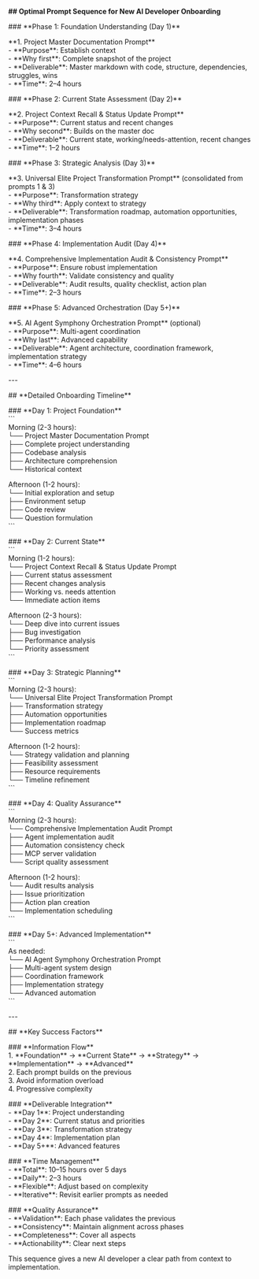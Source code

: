**\#\# Optimal Prompt Sequence for New AI Developer Onboarding**

\#\#\# \*\*Phase 1: Foundation Understanding (Day 1)\*\*

\*\*1. Project Master Documentation Prompt\*\*  
\- \*\*Purpose\*\*: Establish context  
\- \*\*Why first\*\*: Complete snapshot of the project  
\- \*\*Deliverable\*\*: Master markdown with code, structure, dependencies, struggles, wins  
\- \*\*Time\*\*: 2–4 hours

\#\#\# \*\*Phase 2: Current State Assessment (Day 2)\*\*

\*\*2. Project Context Recall & Status Update Prompt\*\*  
\- \*\*Purpose\*\*: Current status and recent changes  
\- \*\*Why second\*\*: Builds on the master doc  
\- \*\*Deliverable\*\*: Current state, working/needs-attention, recent changes  
\- \*\*Time\*\*: 1–2 hours

\#\#\# \*\*Phase 3: Strategic Analysis (Day 3)\*\*

\*\*3. Universal Elite Project Transformation Prompt\*\* (consolidated from prompts 1 & 3\)  
\- \*\*Purpose\*\*: Transformation strategy  
\- \*\*Why third\*\*: Apply context to strategy  
\- \*\*Deliverable\*\*: Transformation roadmap, automation opportunities, implementation phases  
\- \*\*Time\*\*: 3–4 hours

\#\#\# \*\*Phase 4: Implementation Audit (Day 4)\*\*

\*\*4. Comprehensive Implementation Audit & Consistency Prompt\*\*  
\- \*\*Purpose\*\*: Ensure robust implementation  
\- \*\*Why fourth\*\*: Validate consistency and quality  
\- \*\*Deliverable\*\*: Audit results, quality checklist, action plan  
\- \*\*Time\*\*: 2–3 hours

\#\#\# \*\*Phase 5: Advanced Orchestration (Day 5+)\*\*

\*\*5. AI Agent Symphony Orchestration Prompt\*\* (optional)  
\- \*\*Purpose\*\*: Multi-agent coordination  
\- \*\*Why last\*\*: Advanced capability  
\- \*\*Deliverable\*\*: Agent architecture, coordination framework, implementation strategy  
\- \*\*Time\*\*: 4–6 hours

\---

\#\# \*\*Detailed Onboarding Timeline\*\*

\#\#\# \*\*Day 1: Project Foundation\*\*  
\`\`\`  
Morning (2-3 hours):  
└── Project Master Documentation Prompt  
    ├── Complete project understanding  
    ├── Codebase analysis  
    ├── Architecture comprehension  
    └── Historical context

Afternoon (1-2 hours):  
└── Initial exploration and setup  
    ├── Environment setup  
    ├── Code review  
    └── Question formulation  
\`\`\`

\#\#\# \*\*Day 2: Current State\*\*  
\`\`\`  
Morning (1-2 hours):  
└── Project Context Recall & Status Update Prompt  
    ├── Current status assessment  
    ├── Recent changes analysis  
    ├── Working vs. needs attention  
    └── Immediate action items

Afternoon (2-3 hours):  
└── Deep dive into current issues  
    ├── Bug investigation  
    ├── Performance analysis  
    └── Priority assessment  
\`\`\`

\#\#\# \*\*Day 3: Strategic Planning\*\*  
\`\`\`  
Morning (2-3 hours):  
└── Universal Elite Project Transformation Prompt  
    ├── Transformation strategy  
    ├── Automation opportunities  
    ├── Implementation roadmap  
    └── Success metrics

Afternoon (1-2 hours):  
└── Strategy validation and planning  
    ├── Feasibility assessment  
    ├── Resource requirements  
    └── Timeline refinement  
\`\`\`

\#\#\# \*\*Day 4: Quality Assurance\*\*  
\`\`\`  
Morning (2-3 hours):  
└── Comprehensive Implementation Audit Prompt  
    ├── Agent implementation audit  
    ├── Automation consistency check  
    ├── MCP server validation  
    └── Script quality assessment

Afternoon (1-2 hours):  
└── Audit results analysis  
    ├── Issue prioritization  
    ├── Action plan creation  
    └── Implementation scheduling  
\`\`\`

\#\#\# \*\*Day 5+: Advanced Implementation\*\*  
\`\`\`  
As needed:  
└── AI Agent Symphony Orchestration Prompt  
    ├── Multi-agent system design  
    ├── Coordination framework  
    ├── Implementation strategy  
    └── Advanced automation  
\`\`\`

\---

\#\# \*\*Key Success Factors\*\*

\#\#\# \*\*Information Flow\*\*  
1\. \*\*Foundation\*\* → \*\*Current State\*\* → \*\*Strategy\*\* → \*\*Implementation\*\* → \*\*Advanced\*\*  
2\. Each prompt builds on the previous  
3\. Avoid information overload  
4\. Progressive complexity

\#\#\# \*\*Deliverable Integration\*\*  
\- \*\*Day 1\*\*: Project understanding  
\- \*\*Day 2\*\*: Current status and priorities  
\- \*\*Day 3\*\*: Transformation strategy  
\- \*\*Day 4\*\*: Implementation plan  
\- \*\*Day 5+\*\*: Advanced features

\#\#\# \*\*Time Management\*\*  
\- \*\*Total\*\*: 10–15 hours over 5 days  
\- \*\*Daily\*\*: 2–3 hours  
\- \*\*Flexible\*\*: Adjust based on complexity  
\- \*\*Iterative\*\*: Revisit earlier prompts as needed

\#\#\# \*\*Quality Assurance\*\*  
\- \*\*Validation\*\*: Each phase validates the previous  
\- \*\*Consistency\*\*: Maintain alignment across phases  
\- \*\*Completeness\*\*: Cover all aspects  
\- \*\*Actionability\*\*: Clear next steps

This sequence gives a new AI developer a clear path from context to implementation.  
